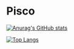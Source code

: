 # Pisco
[![Anurag's GitHub stats](https://github-readme-stats.vercel.app/api?username=Piscoo&count_private=true&show_icons=true&theme=radical)](https://github.com/Piscoo/Piscoo)

[![Top Langs](https://github-readme-stats.vercel.app/api/top-langs/?username=Piscoo&hide=css,html)](https://github.com/Piscoo/Piscoo)
